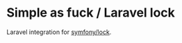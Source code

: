 # Simple as fuck / Laravel lock

Laravel integration for [symfony/lock](https://symfony.com/doc/current/components/lock.html).

